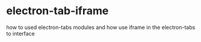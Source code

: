 # electron-tab-iframe
how to used electron-tabs modules and how use iframe in the electron-tabs to interface
